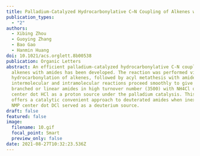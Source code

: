 ```yaml
---
title: Palladium-Catalyzed Hydrocarbonylative C−N Coupling of Alkenes with Amides
publication_types:
  - "2"
authors:
  - Xibing Zhou
  - Guoying Zhang
  - Bao Gao
  - Hanmin Huang
doi: 10.1021/acs.orglett.8b00538
publication: Organic Letters
abstract: An efficient palladium-catalyzed hydrocarbonylative C-N coupling of
  alkenes with amides has been developed. The reaction was performed via
  hydrocarbonylation of alkenes, followed by acyl metathesis with amides. Both
  intermolecular and intramolecular reactions proceed smoothly to give either
  branched or linear amides in high turnover number (3500) with NH4Cl or NMP
  center dot HCl as a proton source under the palladium catalysis. This reaction
  offers a catalytic convenient approach to deuterated amides when inexpensive
  NMP center dot DCl served as a deuterium source.
draft: false
featured: false
image:
  filename: 10.gif
  focal_point: Smart
  preview_only: false
date: 2021-08-27T10:32:23.536Z
---
```

